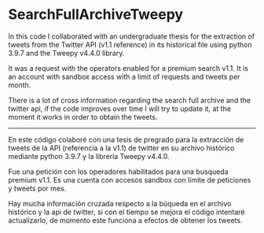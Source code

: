 # SearchFullArchiveTweepy

In this code I collaborated with an undergraduate thesis for the extraction of tweets from the Twitter API (v1.1 reference) in its historical file using 
python 3.9.7 and the Tweepy v4.4.0 library. 

It was a request with the operators enabled for a premium search v1.1. It is an account with sandbox access with a limit of requests and tweets per month. 

There is a lot of cross information regarding the search full archive and the twitter api, if the code improves over time I will try to update it, 
at the moment it works in order to obtain the tweets. 

------------------------
En este código colaboré con una tesis de pregrado para la extracción de tweets de la API (referencia a la v1.1) de twitter en su archivo histórico mediante 
python 3.9.7 y  la librería Tweepy v4.4.0.

Fue una petición con los operadores habilitados para una busqueda premium v1.1. Es una cuenta con accesos sandbox con límite de peticiones y tweets por mes. 

Hay mucha información cruzada respecto a la búqueda en el archivo histórico y la api de twitter, si con el tiempo se mejora el código intentaré actualizarlo, 
de momento este funciona a efectos de obtener los tweets. 
